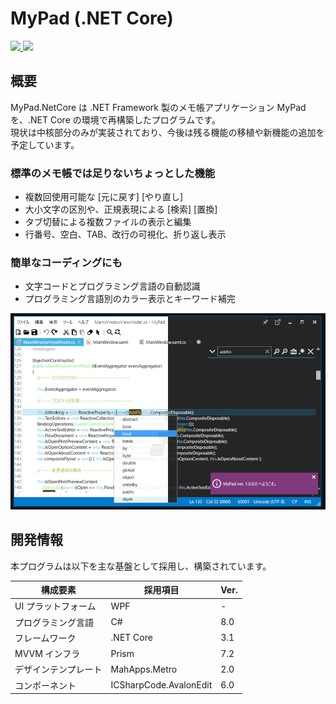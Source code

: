 # MyPad (.NET Core)

<div>
  <a href="https://www.microsoft.com/ja-jp/p/mypad-%E3%83%86%E3%82%AD%E3%82%B9%E3%83%88%E3%82%A8%E3%83%87%E3%82%A3%E3%82%BF/9pp2600zm2jd">
    <img src="https://img.shields.io/badge/-Microsoft Store-017ACC.svg?logo=microsoft&style=flat-square">
  </a>
  <a href="https://github.com/kawasawa/MyPad.NetCore/blob/master/LICENSE.txt">
    <img src="https://img.shields.io/github/license/kawasawa/MyPad.NetCore.svg?style=flat-square">
  </a>
</div>

## 概要

MyPad.NetCore は .NET Framework 製のメモ帳アプリケーション MyPad を、.NET Core の環境で再構築したプログラムです。  
現状は中核部分のみが実装されており、今後は残る機能の移植や新機能の追加を予定しています。  

### 標準のメモ帳では足りないちょっとした機能

- 複数回使用可能な [元に戻す] [やり直し]
- 大小文字の区別や、正規表現による [検索] [置換]
- タブ切替による複数ファイルの表示と編集
- 行番号、空白、TAB、改行の可視化、折り返し表示

### 簡単なコーディングにも

- 文字コードとプログラミング言語の自動認識
- プログラミング言語別のカラー表示とキーワード補完

![mypad](./_images/mypad.png)

## 開発情報

本プログラムは以下を主な基盤として採用し、構築されています。  

| 構成要素             | 採用項目                  | Ver.   |
|----------------------|---------------------------|--------|
| UI プラットフォーム  | WPF                       | -      |
| プログラミング言語   | C#                        | 8.0    |
| フレームワーク       | .NET Core                 | 3.1    |
| MVVM インフラ        | Prism                     | 7.2    |
| デザインテンプレート | MahApps.Metro             | 2.0   |
| コンポーネント       | ICSharpCode.AvalonEdit    | 6.0    |
